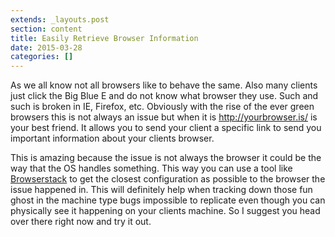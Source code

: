 ```yaml
---
extends: _layouts.post
section: content
title: Easily Retrieve Browser Information
date: 2015-03-28
categories: []
---
```

As we all know not all browsers like to behave the same.  Also many clients just click the Big Blue E and do not know what browser they use.  Such and such is broken in IE, Firefox, etc. Obviously with the rise of the ever green browsers this is not always an issue but when it is http://yourbrowser.is/ is your best friend.  It allows you to send your client a specific link to send you important information about your clients browser.

This is amazing because the issue is not always the browser it could be the way that the OS handles something. This way you can use a tool like [Browserstack](http://www.browserstack.com/) to get the closest configuration as possible to the browser the issue happened in. This will definitely help when tracking down those fun ghost in the machine type bugs impossible to replicate even though you can physically see it happening on your clients machine. So I suggest you head over there right now and try it out.
